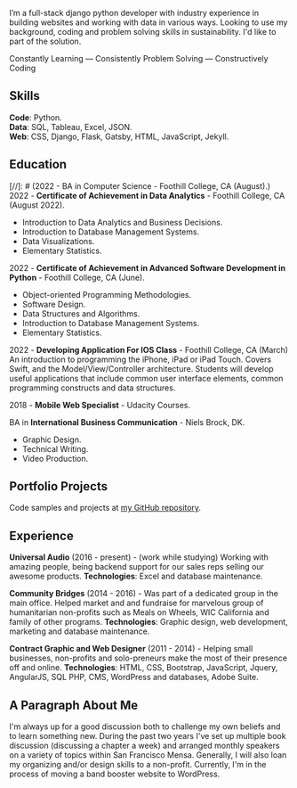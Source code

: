 I’m a full-stack django python developer with industry experience in building websites and working with data in various ways. Looking to use my background, coding and problem solving skills in sustainability. I'd like to part of the solution.

Constantly Learning — Consistently Problem Solving — Constructively Coding

## Skills
**Code**: Python.  
**Data**: SQL, Tableau, Excel, JSON.  
**Web**: CSS, Django, Flask, Gatsby, HTML, JavaScript, Jekyll. 

## Education
[//]: # (2022 - BA in Computer Science - Foothill College, CA (August).)  
2022 - **Certificate of Achievement in Data Analytics** - Foothill College, CA (August 2022).
- Introduction to Data Analytics and Business Decisions.
- Introduction to Database Management Systems.
- Data Visualizations.
- Elementary Statistics.

2022 - **Certificate of Achievement in Advanced Software Development in Python** - Foothill College, CA (June). 
- Object-oriented Programming Methodologies.
- Software Design.
- Data Structures and Algorithms.
- Introduction to Database Management Systems.
- Elementary Statistics.

2022 - **Developing Application For IOS Class** - Foothill College, CA (March)
An introduction to programming the iPhone, iPad or iPad Touch. Covers Swift, and the Model/View/Controller architecture. Students will develop useful applications that include common user interface elements, common programming constructs and data structures.

2018 - **Mobile Web Specialist** - Udacity Courses. 

BA in **International Business Communication** - Niels Brock, DK.  
- Graphic Design.
- Technical Writing.
- Video Production. 

## Portfolio Projects
Code samples and projects at [my GitHub repository](https://github.com/peayah).

## Experience

**Universal Audio** 
(2016 - present) - 
(work while studying)
Working with amazing people, being backend support for our sales reps selling our awesome products. 
**Technologies**: Excel and database maintenance. 

**Community Bridges** 
(2014 - 2016) - 
Was part of a dedicated group in the main office. Helped market and and fundraise for marvelous group of humanitarian non-profits such as Meals on  Wheels, WIC California and family of other programs.
**Technologies**: Graphic design, web development, marketing and database maintenance.

**Contract Graphic and Web Designer** 
(2011 - 2014) - 
Helping small businesses, non-profits and solo-preneurs make the most of their presence off and online. 
**Technologies**: HTML, CSS, Bootstrap, JavaScript, Jquery, AngularJS, SQL PHP, CMS, WordPress and databases, Adobe Suite.

## A Paragraph About Me
I'm always up for a good discussion both to challenge my own beliefs and to learn something new. During the past two years I've set up multiple book discussion (discussing a chapter a week) and arranged monthly speakers on a variety of topics within San Francisco Mensa. Generally, I will also loan my organizing and/or design skills to a non-profit. Currently, I'm in the process of moving a band booster website to WordPress.
